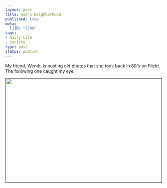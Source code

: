 ```yaml
--- 
layout: post
title: God's Neighborhood
published: true
meta: 
  ljID: "2396"
tags: 
- Daily Life
- Society
type: post
status: publish
---
```

My friend, Wendi, is posting old photos that she took back in 80's on Flickr. The following one caught my eye:
<p align="center"><a href="http://www.flickr.com/photos/litlnemo/392049775/"><img src="http://farm1.static.flickr.com/153/392049775_7a61947b2c_d.jpg" border="1" height="334" width="500" /></a></p>
